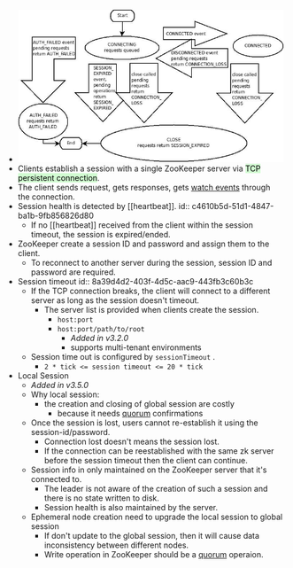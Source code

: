 - ![zookeeper-session-states.png](../assets/zookeeper-session-states_1683376084491_0.png)
- Clients establish a session with a single ZooKeeper server via <mark style="background: #BBFABBA6;">TCP persistent connection</mark>.
- The client sends request, gets responses, gets [watch events]([[ZooKeeper/Watch]]) through the connection.
- Session health is detected by [[heartbeat]].
  id:: c4610b5d-51d1-4847-ba1b-9fb856826d80
    - If no [[heartbeat]] received from the client within the session timeout, the session is expired/ended.
- ZooKeeper create a session ID and password and assign them to the client.
    - To reconnect to another server during the session, session ID and password are required.
- Session timeout
  id:: 8a39d4d2-403f-4d5c-aac9-443fb3c60b3c
    - If the TCP connection breaks, the client will connect to a different server as long as the session doesn't timeout.
        - The server list is provided when clients create the session.
            - `host:port`
            - `host:port/path/to/root`
                - *Added in v3.2.0*
                - supports multi-tenant environments
    - Session time out is configured by `sessionTimeout`  .
        - `2 * tick <= session timeout <= 20 * tick`
- Local Session
    - *Added in v3.5.0*
    - Why local session:
        - the creation and closing of global session are costly
            - because it needs [quorum]([[ZooKeeper/Quorum]]) confirmations
    - Once the session is lost, users cannot re-establish it using the session-id/password.
        - Connection lost doesn't means the session lost.
        - If the connection can be reestablished with the same zk server before the session timeout then the client can continue.
    - Session info in only maintained on the ZooKeeper server that it's connected to.
        - The leader is not aware of the creation of such a session and there is no state written to disk.
        - Session health is also maintained by the server.
    - Ephemeral node creation need to upgrade the local session to global session
        - If don't update to the global session, then it will cause data inconsistency between different nodes.
        - Write operation in ZooKeeper should be a [quorum]([[ZooKeeper/Quorum]]) operaion.